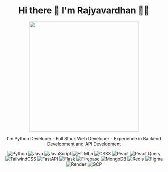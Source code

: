 
<h1 align='center'>
  Hi there 👋 I'm Rajyavardhan 👨‍💻
</h1>


<!--
**rajyavardhanbithale/rajyavardhanbithale** is a ✨ _special_ ✨ repository because its `README.md` (this file) appears on your GitHub profile.

Here are some ideas to get you started:

- 🔭 I’m currently working on ...
- 🌱 I’m currently learning ...
- 👯 I’m looking to collaborate on ...
- 🤔 I’m looking for help with ...
- 💬 Ask me about ...
- 📫 How to reach me: ...
- 😄 Pronouns: ...
- ⚡ Fun fact: ...
-->

<p align='center'>
  <a href="#"><img src="https://github-readme-stats.vercel.app/api?username=rajyavardhanbithale&show_icons=true&count_private=true" width="350"></a>
</p>
<p align='center'>
  I'm Python Developer - Full Stack Web Developer - Experience in Backend Development and API Development
</p>
<div align ='center'>

<img src="https://img.shields.io/badge/python-3670A0?style=for-the-badge&logo=python&logoColor=ffdd54" alt="Python">

<img src="https://img.shields.io/badge/java-%23ED8B00.svg?style=for-the-badge&logo=openjdk&logoColor=white" alt="Java">

<img src="https://img.shields.io/badge/javascript-%23323330.svg?style=for-the-badge&logo=javascript&logoColor=%23F7DF1E" alt="JavaScript">

<img src="https://img.shields.io/badge/html5-%23E34F26.svg?style=for-the-badge&logo=html5&logoColor=white" alt="HTML5">

<img src="https://img.shields.io/badge/css3-%231572B6.svg?style=for-the-badge&logo=css3&logoColor=white" alt="CSS3">

<img src="https://img.shields.io/badge/react-%2320232a.svg?style=for-the-badge&logo=react&logoColor=%2361DAFB" alt="React">

<img src="https://img.shields.io/badge/-React%20Query-FF4154?style=for-the-badge&logo=react%20query&logoColor=white" alt="React Query">

<img src="https://img.shields.io/badge/tailwindcss-%2338B2AC.svg?style=for-the-badge&logo=tailwind-css&logoColor=white" alt="TailwindCSS">

<img src="https://img.shields.io/badge/FastAPI-005571?style=for-the-badge&logo=fastapi" alt="FastAPI">

<img src="https://img.shields.io/badge/flask-%23000.svg?style=for-the-badge&logo=flask&logoColor=white" alt="Flask">

<img src="https://img.shields.io/badge/Firebase-039BE5?style=for-the-badge&logo=Firebase&logoColor=white" alt="Firebase">

<img src="https://img.shields.io/badge/MongoDB-%234ea94b.svg?style=for-the-badge&logo=mongodb&logoColor=white" alt="MongoDB">

<img src="https://img.shields.io/badge/redis-%23DD0031.svg?style=for-the-badge&logo=redis&logoColor=white" alt="Redis">

<img src="https://img.shields.io/badge/figma-%23F24E1E.svg?style=for-the-badge&logo=figma&logoColor=white" alt="Figma">

<img src="https://img.shields.io/badge/Render-%46E3B7.svg?style=for-the-badge&logo=render&logoColor=white" alt="Render">

<img src="https://img.shields.io/badge/GoogleCloud-%234285F4.svg?style=for-the-badge&logo=google-cloud&logoColor=white" alt="GCP">
</div>


